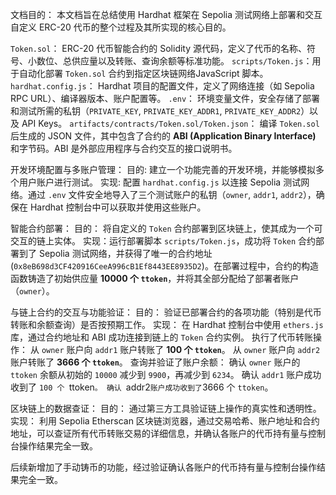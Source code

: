 文档目的：
本文档旨在总结使用 Hardhat 框架在 Sepolia 测试网络上部署和交互自定义 ERC-20 代币的整个过程及其所实现的核心目的。


`Token.sol`：  ERC-20 代币智能合约的 Solidity 源代码，定义了代币的名称、符号、小数位、总供应量以及转账、查询余额等标准功能。
`scripts/Token.js`：用于自动化部署 `Token.sol` 合约到指定区块链网络JavaScript 脚本。
`hardhat.config.js`： Hardhat 项目的配置文件，定义了网络连接（如 Sepolia RPC URL）、编译器版本、账户配置等。
`.env`： 环境变量文件，安全存储了部署和测试所需的私钥（`PRIVATE_KEY`, `PRIVATE_KEY_ADDR1`, `PRIVATE_KEY_ADDR2`）以及 API Keys。
`artifacts/contracts/Token.sol/Token.json`： 编译 `Token.sol` 后生成的 JSON 文件，其中包含了合约的 **ABI (Application Binary Interface)** 和字节码。ABI 是外部应用程序与合约交互的接口说明书。

开发环境配置与多账户管理：
    目的: 建立一个功能完善的开发环境，并能够模拟多个用户账户进行测试。
    实现: 配置 `hardhat.config.js` 以连接 Sepolia 测试网络。通过 `.env` 文件安全地导入了三个测试账户的私钥（`owner`, `addr1`, `addr2`），确保在 Hardhat 控制台中可以获取并使用这些账户。

智能合约部署：
    目的： 将自定义的 `Token` 合约部署到区块链上，使其成为一个可交互的链上实体。
    实现：运行部署脚本 `scripts/Token.js`，成功将 `Token` 合约部署到了 Sepolia 测试网络，并获得了唯一的合约地址 (`0x8eB698d3CF420916CeeA996cB1Ef8443EE8935D2`)。在部署过程中，合约的构造函数铸造了初始供应量 **10000 个 `ttoken`**，并将其全部分配给了部署者账户（`owner`）。

与链上合约的交互与功能验证：
    目的： 验证已部署合约的各项功能（特别是代币转账和余额查询）是否按预期工作。
    实现：
        在 Hardhat 控制台中使用 `ethers.js` 库，通过合约地址和 ABI 成功连接到链上的 `Token` 合约实例。
        执行了代币转账操作：
            从 `owner` 账户向 `addr1` 账户转账了 **100 个 `ttoken`**。
            从 `owner` 账户向 `addr2` 账户转账了 **3666 个 `ttoken`**。
        查询并验证了账户余额：
            确认 `owner` 账户的 `ttoken` 余额从初始的 `10000` 减少到 `9900`，再减少到 `6234`。
            确认 `addr1` 账户成功收到了 `100 个 `ttoken`。
            确认 `addr2` 账户成功收到了 `3666 个 `ttoken`。

区块链上的数据查证：
    目的： 通过第三方工具验证链上操作的真实性和透明性。
    实现： 利用 Sepolia Etherscan 区块链浏览器，通过交易哈希、账户地址和合约地址，可以查证所有代币转账交易的详细信息，并确认各账户的代币持有量与控制台操作结果完全一致。


后续新增加了手动铸币的功能，经过验证确认各账户的代币持有量与控制台操作结果完全一致。

